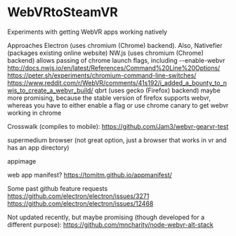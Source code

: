 # WebVRtoSteamVR
Experiments with getting WebVR apps working natively

Approaches
Electron (uses chromium (Chrome) backend). Also, Nativefier (packages existing online website)
NW.js (uses chromium (Chrome) backend)
  allows passing of chrome launch flags, including --enable-webvr
    http://docs.nwjs.io/en/latest/References/Command%20Line%20Options/
    https://peter.sh/experiments/chromium-command-line-switches/
  https://www.reddit.com/r/WebVR/comments/41s192/i_added_a_bounty_to_nwjs_to_create_a_webvr_build/
qbrt (uses gecko (Firefox) backend)
  maybe more promising, because the stable version of firefox supports webvr, whereas you have to either enable a flag or use chrome canary to get webvr working in chrome

Crosswalk (compiles to mobile): https://github.com/Jam3/webvr-gearvr-test

supermedium browser (not great option, just a browser that works in vr and has an app directory)

appimage

web app manifest? https://tomitm.github.io/appmanifest/

Some past github feature requests
https://github.com/electron/electron/issues/3271
https://github.com/electron/electron/issues/12468

Not updated recently, but maybe promising (though developed for a different purpose):
https://github.com/mncharity/node-webvr-alt-stack
